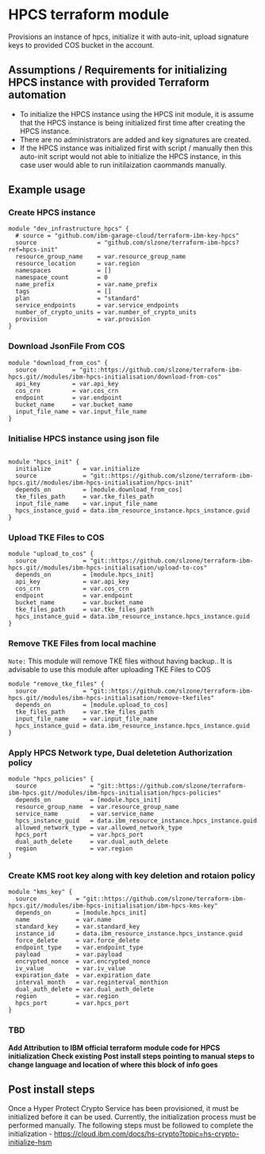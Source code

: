 # HPCS terraform module

Provisions an instance of hpcs, initialize it with auto-init, upload signature keys to provided COS bucket in the account.

## Assumptions / Requirements for initializing HPCS instance with provided Terraform automation

* To initialize the HPCS instance using the HPCS init module, it is assume that the HPCS instance is being initialized first time after creating the HPCS instance.
* There are no administrators are added and key signatures are created.
* If the HPCS instance was initialized first with script / manually then this auto-init script would not able to initialize the HPCS instance, in this case user would able to run initilaization caommands manually.

## Example usage

### Create HPCS instance

```hcl
module "dev_infrastructure_hpcs" {
  # source = "github.com/ibm-garage-cloud/terraform-ibm-key-hpcs"
  source                 = "github.com/slzone/terraform-ibm-hpcs?ref=hpcs-init"
  resource_group_name    = var.resource_group_name
  resource_location      = var.region
  namespaces             = []
  namespace_count        = 0
  name_prefix            = var.name_prefix
  tags                   = []
  plan                   = "standard"
  service_endpoints      = var.service_endpoints
  number_of_crypto_units = var.number_of_crypto_units
  provision              = var.provision
}
```

### Download JsonFile From COS
```hcl
module "download_from_cos" {
  source          = "git::https://github.com/slzone/terraform-ibm-hpcs.git//modules/ibm-hpcs-initialisation/download-from-cos"
  api_key         = var.api_key
  cos_crn         = var.cos_crn
  endpoint        = var.endpoint
  bucket_name     = var.bucket_name
  input_file_name = var.input_file_name
}
```
### Initialise HPCS instance using json file
```hcl

module "hpcs_init" {
  initialize         = var.initialize
  source             = "git::https://github.com/slzone/terraform-ibm-hpcs.git//modules/ibm-hpcs-initialisation/hpcs-init"
  depends_on         = [module.download_from_cos]
  tke_files_path     = var.tke_files_path
  input_file_name    = var.input_file_name
  hpcs_instance_guid = data.ibm_resource_instance.hpcs_instance.guid
}

```
### Upload TKE Files to COS
```hcl
module "upload_to_cos" {
  source             = "git::https://github.com/slzone/terraform-ibm-hpcs.git//modules/ibm-hpcs-initialisation/upload-to-cos"
  depends_on         = [module.hpcs_init]
  api_key            = var.api_key
  cos_crn            = var.cos_crn
  endpoint           = var.endpoint
  bucket_name        = var.bucket_name
  tke_files_path     = var.tke_files_path
  hpcs_instance_guid = data.ibm_resource_instance.hpcs_instance.guid
}
```
### Remove TKE Files from local machine
`Note:` This module will remove TKE files without having backup.. It is advisable to use this module after uploading TKE Files to COS

```hcl
module "remove_tke_files" {
  source             = "git::https://github.com/slzone/terraform-ibm-hpcs.git//modules/ibm-hpcs-initialisation/remove-tkefiles"
  depends_on         = [module.upload_to_cos]
  tke_files_path     = var.tke_files_path
  input_file_name    = var.input_file_name
  hpcs_instance_guid = data.ibm_resource_instance.hpcs_instance.guid
}
```
### Apply HPCS Network type, Dual deletetion Authorization policy
```hcl
module "hpcs_policies" {
  source               = "git::https://github.com/slzone/terraform-ibm-hpcs.git//modules/ibm-hpcs-initialisation/hpcs-policies"
  depends_on           = [module.hpcs_init]
  resource_group_name  = var.resource_group_name
  service_name         = var.service_name
  hpcs_instance_guid   = data.ibm_resource_instance.hpcs_instance.guid
  allowed_network_type = var.allowed_network_type
  hpcs_port            = var.hpcs_port
  dual_auth_delete     = var.dual_auth_delete
  region               = var.region
}
```
### Create KMS root key along with key deletion and rotaion policy
```hcl
module "kms_key" {
  source           = "git::https://github.com/slzone/terraform-ibm-hpcs.git//modules/ibm-hpcs-initialisation/ibm-hpcs-kms-key"
  depends_on       = [module.hpcs_init]
  name             = var.name
  standard_key     = var.standard_key
  instance_id      = data.ibm_resource_instance.hpcs_instance.guid
  force_delete     = var.force_delete
  endpoint_type    = var.endpoint_type
  payload          = var.payload
  encrypted_nonce  = var.encrypted_nonce
  iv_value         = var.iv_value
  expiration_date  = var.expiration_date
  interval_month   = var.reginterval_monthion
  dual_auth_delete = var.dual_auth_delete
  region           = var.region
  hpcs_port        = var.hpcs_port
}
```

### TBD
__Add Attribution to IBM official terraform module code for HPCS initialization__
__Check existing Post install steps pointing to manual steps to change language and location of where this block of info goes__

## Post install steps

Once a Hyper Protect Crypto Service has been provisioned, it must be initialized before it can be used. Currently, the initialization process must be performed manually. The following steps must be followed to complete the initialization - https://cloud.ibm.com/docs/hs-crypto?topic=hs-crypto-initialize-hsm
